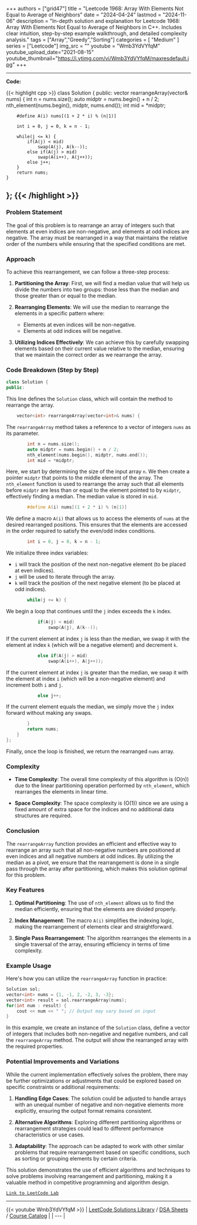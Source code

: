 
+++
authors = ["grid47"]
title = "Leetcode 1968: Array With Elements Not Equal to Average of Neighbors"
date = "2024-04-24"
lastmod = "2024-11-06"
description = "In-depth solution and explanation for Leetcode 1968: Array With Elements Not Equal to Average of Neighbors in C++. Includes clear intuition, step-by-step example walkthrough, and detailed complexity analysis."
tags = ["Array","Greedy","Sorting"]
categories = [
    "Medium"
]
series = ["Leetcode"]
img_src = ""
youtube = "Wmb3YdVYfqM"
youtube_upload_date="2021-08-15"
youtube_thumbnail="https://i.ytimg.com/vi/Wmb3YdVYfqM/maxresdefault.jpg"
+++



---
**Code:**

{{< highlight cpp >}}
class Solution {
public:
    vector<int> rearrangeArray(vector<int>& nums) {
        int n = nums.size();
        auto midptr = nums.begin() + n / 2;
        nth_element(nums.begin(), midptr, nums.end());
        int mid = *midptr;
        
        
        #define A(i) nums[(1 + 2 * i) % (n|1)]
        
        int i = 0, j = 0, k = n - 1;
        
        while(j <= k) {
            if(A(j) < mid)
                swap(A(j), A(k--));
            else if(A(j) > mid)
                swap(A(i++), A(j++));
            else j++;
        }
        return nums;
    }
};
{{< /highlight >}}
---

### Problem Statement

The goal of this problem is to rearrange an array of integers such that elements at even indices are non-negative, and elements at odd indices are negative. The array must be rearranged in a way that maintains the relative order of the numbers while ensuring that the specified conditions are met.

### Approach

To achieve this rearrangement, we can follow a three-step process:

1. **Partitioning the Array**: First, we will find a median value that will help us divide the numbers into two groups: those less than the median and those greater than or equal to the median.

2. **Rearranging Elements**: We will use the median to rearrange the elements in a specific pattern where:
   - Elements at even indices will be non-negative.
   - Elements at odd indices will be negative.

3. **Utilizing Indices Effectively**: We can achieve this by carefully swapping elements based on their current value relative to the median, ensuring that we maintain the correct order as we rearrange the array.

### Code Breakdown (Step by Step)

```cpp
class Solution {
public:
```
This line defines the `Solution` class, which will contain the method to rearrange the array.

```cpp
    vector<int> rearrangeArray(vector<int>& nums) {
```
The `rearrangeArray` method takes a reference to a vector of integers `nums` as its parameter.

```cpp
        int n = nums.size();
        auto midptr = nums.begin() + n / 2;
        nth_element(nums.begin(), midptr, nums.end());
        int mid = *midptr;
```
Here, we start by determining the size of the input array `n`. We then create a pointer `midptr` that points to the middle element of the array. The `nth_element` function is used to rearrange the array such that all elements before `midptr` are less than or equal to the element pointed to by `midptr`, effectively finding a median. The median value is stored in `mid`.

```cpp
        #define A(i) nums[(1 + 2 * i) % (n|1)]
```
We define a macro `A(i)` that allows us to access the elements of `nums` at the desired rearranged positions. This ensures that the elements are accessed in the order required to satisfy the even/odd index conditions.

```cpp
        int i = 0, j = 0, k = n - 1;
```
We initialize three index variables:
- `i` will track the position of the next non-negative element (to be placed at even indices).
- `j` will be used to iterate through the array.
- `k` will track the position of the next negative element (to be placed at odd indices).

```cpp
        while(j <= k) {
```
We begin a loop that continues until the `j` index exceeds the `k` index.

```cpp
            if(A(j) < mid)
                swap(A(j), A(k--));
```
If the current element at index `j` is less than the median, we swap it with the element at index `k` (which will be a negative element) and decrement `k`.

```cpp
            else if(A(j) > mid)
                swap(A(i++), A(j++));
```
If the current element at index `j` is greater than the median, we swap it with the element at index `i` (which will be a non-negative element) and increment both `i` and `j`.

```cpp
            else j++;
```
If the current element equals the median, we simply move the `j` index forward without making any swaps.

```cpp
        }
        return nums;
    }
};
```
Finally, once the loop is finished, we return the rearranged `nums` array.

### Complexity

- **Time Complexity**: The overall time complexity of this algorithm is \(O(n)\) due to the linear partitioning operation performed by `nth_element`, which rearranges the elements in linear time.

- **Space Complexity**: The space complexity is \(O(1)\) since we are using a fixed amount of extra space for the indices and no additional data structures are required.

### Conclusion

The `rearrangeArray` function provides an efficient and effective way to rearrange an array such that all non-negative numbers are positioned at even indices and all negative numbers at odd indices. By utilizing the median as a pivot, we ensure that the rearrangement is done in a single pass through the array after partitioning, which makes this solution optimal for this problem.

### Key Features

1. **Optimal Partitioning**: The use of `nth_element` allows us to find the median efficiently, ensuring that the elements are divided properly.

2. **Index Management**: The macro `A(i)` simplifies the indexing logic, making the rearrangement of elements clear and straightforward.

3. **Single Pass Rearrangement**: The algorithm rearranges the elements in a single traversal of the array, ensuring efficiency in terms of time complexity.

### Example Usage

Here's how you can utilize the `rearrangeArray` function in practice:

```cpp
Solution sol;
vector<int> nums = {1, -1, 2, -2, 3, -3};
vector<int> result = sol.rearrangeArray(nums);
for(int num : result) {
    cout << num << " "; // Output may vary based on input
}
```

In this example, we create an instance of the `Solution` class, define a vector of integers that includes both non-negative and negative numbers, and call the `rearrangeArray` method. The output will show the rearranged array with the required properties.

### Potential Improvements and Variations

While the current implementation effectively solves the problem, there may be further optimizations or adjustments that could be explored based on specific constraints or additional requirements:

1. **Handling Edge Cases**: The solution could be adjusted to handle arrays with an unequal number of negative and non-negative elements more explicitly, ensuring the output format remains consistent.

2. **Alternative Algorithms**: Exploring different partitioning algorithms or rearrangement strategies could lead to different performance characteristics or use cases.

3. **Adaptability**: The approach can be adapted to work with other similar problems that require rearrangement based on specific conditions, such as sorting or grouping elements by certain criteria.

This solution demonstrates the use of efficient algorithms and techniques to solve problems involving rearrangement and partitioning, making it a valuable method in competitive programming and algorithm design.

[`Link to LeetCode Lab`](https://leetcode.com/problems/array-with-elements-not-equal-to-average-of-neighbors/description/)

---
{{< youtube Wmb3YdVYfqM >}}
| [LeetCode Solutions Library](https://grid47.xyz/leetcode/) / [DSA Sheets](https://grid47.xyz/sheets/) / [Course Catalog](https://grid47.xyz/courses/) |
| --- |
